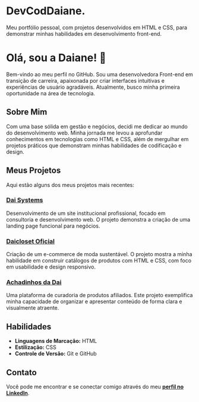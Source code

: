 # DevCodDaiane.
Meu portfólio pessoal, com projetos desenvolvidos em HTML e CSS, para demonstrar minhas habilidades em desenvolvimento front-end.

# Olá, sou a Daiane! 👋

Bem-vindo ao meu perfil no GitHub. Sou uma desenvolvedora Front-end em transição de carreira, apaixonada por criar interfaces intuitivas e experiências de usuário agradáveis. Atualmente, busco minha primeira oportunidade na área de tecnologia.

## Sobre Mim
Com uma base sólida em gestão e negócios, decidi me dedicar ao mundo do desenvolvimento web. Minha jornada me levou a aprofundar conhecimentos em tecnologias como HTML e CSS, além de mergulhar em projetos práticos que demonstram minhas habilidades de codificação e design.

## Meus Projetos
Aqui estão alguns dos meus projetos mais recentes:

### [Dai Systems](https://daisystems.com.br/)
Desenvolvimento de um site institucional profissional, focado em consultoria e desenvolvimento web. O projeto demonstra a criação de uma landing page funcional para negócios.

### [Daicloset Oficial](https://daiclosetoficial.com.br/)
Criação de um e-commerce de moda sustentável. O projeto mostra a minha habilidade em construir catálogos de produtos com HTML e CSS, com foco em usabilidade e design responsivo.

### [Achadinhos da Dai](https://achadinhos-dai.netlify.app/)
Uma plataforma de curadoria de produtos afiliados. Este projeto exemplifica minha capacidade de organizar e apresentar conteúdo de forma clara e visualmente atraente.

## Habilidades
* **Linguagens de Marcação:** HTML
* **Estilização:** CSS
* **Controle de Versão:** Git e GitHub

## Contato
Você pode me encontrar e se conectar comigo através do meu [**perfil no LinkedIn**](https://www.https://www.linkedin.com/in/daiane-tech).
